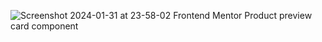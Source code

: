 ![Screenshot 2024-01-31 at 23-58-02 Frontend Mentor Product preview card component](https://github.com/tango-one/product-preview-card-component-main/assets/36410725/4cb8cc0d-4516-4d8c-87b5-9b1fea911ad5)
